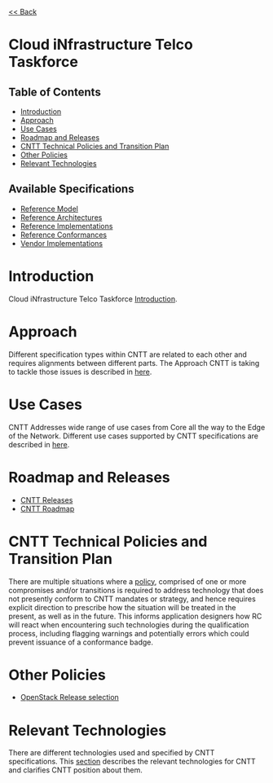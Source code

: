 [<< Back](https://cntt-n.github.io/CNTT/)
# Cloud iNfrastructure Telco Taskforce

## Table of Contents
* [Introduction](#1.0)
* [Approach](#4.0)
* [Use Cases](#5.0)
* [Roadmap and Releases](#6.0)
* [CNTT Technical Policies and Transition Plan](#7.0)
* [Other Policies](#9.0)
* [Relevant Technologies](#8.0)

## Available Specifications
* [Reference Model](../ref_model)
* [Reference Architectures](../ref_arch)
* [Reference Implementations](../ref_impl)
* [Reference Conformances](../ref_cert)
* [Vendor Implementations](../ven_impl)

<a name="1.0"></a>
# Introduction

Cloud iNfrastructure Telco Taskforce [Introduction](../chapter00.md). 

<a name="4.0"></a>
# Approach
Different specification types within CNTT are related to each other and requires alignments between different parts. The Approach CNTT is taking to tackle those issues is described in [here](./approach.md).

<a name="5.0"></a>
# Use Cases
CNTT Addresses wide range of use cases from Core all the way to the Edge of the Network. Different use cases supported by CNTT specifications are described in [here](./usecases.md).

<a name="6.0"></a>
# Roadmap and Releases

* [CNTT Releases](./release_notes)
* [CNTT Roadmap](./roadmap.md)

<a name="7.0"></a>
# CNTT Technical Policies and Transition Plan

There are multiple situations where a [policy](./policies.md), comprised of one or more compromises and/or transitions is required to address technology that does not presently conform to CNTT mandates or strategy, and hence requires explicit direction to prescribe how the situation will be treated in the present, as well as in the future. This informs application designers how RC will react when encountering such technologies during the qualification process, including flagging warnings and potentially errors which could prevent issuance of a conformance badge.

<a name="8.0"></a>
# Other Policies

* [OpenStack Release selection](./openstack-release.md)

<a name="9.0"></a>
# Relevant Technologies

There are different technologies used and specified by CNTT specifications. This [section](./technologies.md) describes the relevant technologies for CNTT and clarifies CNTT position about them.